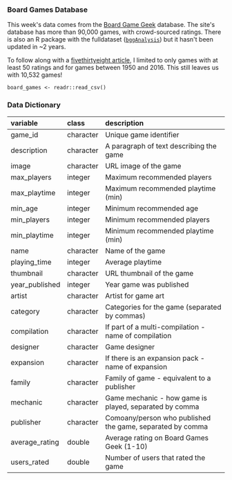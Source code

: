 ### Board Games Database

This week's data comes from the [Board Game Geek](http://boardgamegeek.com/) database. The site's database has more than 90,000 games, with crowd-sourced ratings. There is also an R package with the fulldataset ([`bggAnalysis`](https://github.com/9thcirclegames/bgg-analysis)) but it hasn't been updated in ~2 years.

To follow along with a [fivethirtyeight article](https://fivethirtyeight.com/features/designing-the-best-board-game-on-the-planet/), I limited to only games with at least 50 ratings and for games between 1950 and 2016. This still leaves us with 10,532 games!

```{r}
board_games <- readr::read_csv()
```

### Data Dictionary

|variable       |class     |description |
|:--------------|:---------|:-----------|
|game_id        |character | Unique game identifier         |
|description    |character | A paragraph of text describing the game       |
|image          |character | URL image of the game            |
|max_players    |integer   | Maximum recommended players           |
|max_playtime   |integer   | Maximum recommended playtime (min)           |
|min_age        |integer   | Minimum recommended age          |
|min_players    |integer   | Minimum recommended players         |
|min_playtime   |integer   | Minimum recommended playtime (min)           |
|name           |character | Name of the game           |
|playing_time   |integer   | Average playtime           |
|thumbnail      |character | URL thumbnail of the game           |
|year_published |integer   | Year game was published           |
|artist         |character | Artist for game art           |
|category       |character | Categories for the game (separated by commas)           |
|compilation    |character | If part of a multi-compilation - name of compilation           |
|designer       |character | Game designer           |
|expansion      |character | If there is an expansion pack - name of expansion           |
|family         |character | Family of game - equivalent to a publisher          |
|mechanic       |character | Game mechanic - how game is played, separated by comma         |
|publisher      |character | Comoany/person who published the game, separated by comma        |
|average_rating |double    | Average rating on Board Games Geek (1-10)        |
|users_rated    |double    | Number of users that rated the game           |  
